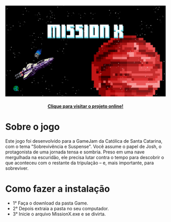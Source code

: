 ![Exemplo de Interface](./assets/preview.jpg)
<h4 align="center"><a href="https://vitorkeller.itch.io/missionx">Clique para visitar o projeto online!</a></h4>

# Sobre o jogo
Este jogo foi desenvolvido para a GameJam da Católica de Santa Catarina, com o tema "Sobrevivência e Suspense". Você assume o papel de Josh, o protagonista de uma jornada tensa e sombria. Preso em uma nave mergulhada na escuridão, ele precisa lutar contra o tempo para descobrir o que aconteceu com o restante da tripulação – e, mais importante, para sobreviver.

# Como fazer a instalação
- 1° Faça o download da pasta Game.
- 2° Depois extraia a pasta no seu computador.
- 3° Inicie o arquivo MissionX.exe e se divirta.
